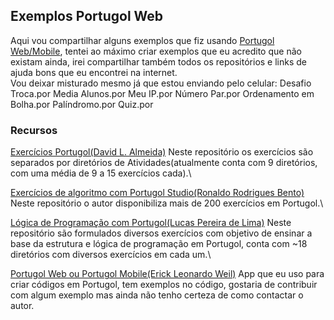 ## Exemplos Portugol Web
Aqui vou compartilhar alguns exemplos que fiz usando [Portugol Web/Mobile](https://play.google.com/store/apps/details?id=br.erickweil.portugolweb), tentei ao máximo criar exemplos que eu acredito que não existam ainda, irei compartilhar também todos os repositórios e links de ajuda bons que eu encontrei na internet.<br>
Vou deixar misturado mesmo já que estou enviando pelo celular:
	Desafio Troca.por
	Media Alunos.por
	Meu IP.por
	Número Par.por
	Ordenamento em Bolha.por
	Palíndromo.por
	Quiz.por
### Recursos
 
 [Exercícios Portugol(David L. Almeida)](https://github.com/davidcreator/portugol)
Neste repositório os exercícios são separados por diretórios de Atividades(atualmente conta com 9 diretórios, com uma média de 9 a 15 exercícios cada).\

[Exercícios de algoritmo com Portugol Studio(Ronaldo Rodrigues Bento)](https://github.com/RonaldoBento/portugol-studio)
Neste repositório o autor disponibiliza mais de 200 exercícios em Portugol.\

[Lógica de Programação com Portugol(Lucas Pereira de Lima)](https://github.com/LucasDevRJ/logica_de_programacao_com_portugol)
Neste repositório são formulados diversos exercícios com objetivo de ensinar a base da estrutura e lógica de programação em Portugol, conta com ~18 diretórios com diversos exercícios em cada um.\

[Portugol Web ou Portugol Mobile(Erick Leonardo Weil)](https://github.com/erickweil/portugolweb)
App que eu uso para criar códigos em Portugol, tem exemplos no código, gostaria de contribuir com algum exemplo mas ainda não tenho certeza de como contactar o autor.